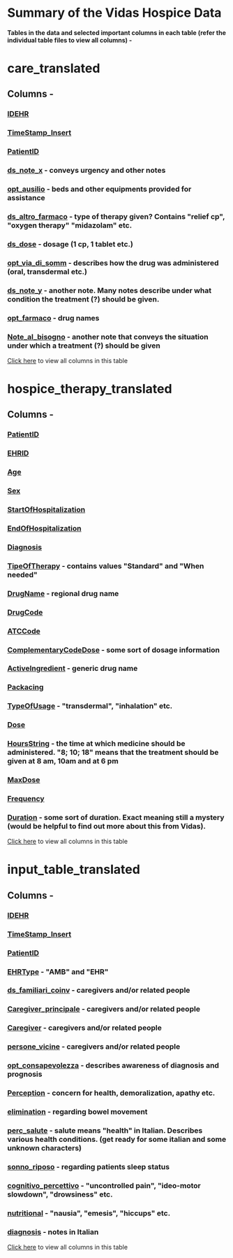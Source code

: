 # Summary of the Vidas Hospice Data

#### Tables in the data and selected important columns in each table (refer the individual table files to view all columns) - 


# care_translated

## Columns - 

### [IDEHR](care_translated/IDEHR.md)
### [TimeStamp_Insert](care_translated/TimeStamp_Insert.md)
### [PatientID](care_translated/PatientID.md)
### [ds_note_x](care_translated/ds_note_x.md) - conveys urgency and other notes
### [opt_ausilio](care_translated/opt_ausilio.md) - beds and other equipments provided for assistance
### [ds_altro_farmaco](care_translated/ds_altro_farmaco.md) - type of therapy given? Contains "relief cp", "oxygen therapy" "midazolam" etc.
### [ds_dose](care_translated/ds_dose.md) - dosage (1 cp, 1 tablet etc.)
### [opt_via_di_somm](care_translated/opt_via_di_somm.md) - describes how the drug was administered (oral, transdermal etc.)
### [ds_note_y](care_translated/ds_note_y.md) - another note. Many notes describe under what condition the treatment (?) should be given.
### [opt_farmaco](care_translated/opt_farmaco.md) - drug names
### [Note_al_bisogno](care_translated/Note_al_bisogno.md) - another note that conveys the situation under which a treatment (?) should be given

[Click here](care_translated.md) to view all columns in this table

# hospice_therapy_translated

## Columns - 

### [PatientID](hospice_therapy_translated/PatientID.md)
### [EHRID](hospice_therapy_translated/EHRID.md)
### [Age](hospice_therapy_translated/Age.md)
### [Sex](hospice_therapy_translated/Sex.md)
### [StartOfHospitalization](hospice_therapy_translated/StartOfHospitalization.md)
### [EndOfHospitalization](hospice_therapy_translated/EndOfHospitalization.md)
### [Diagnosis](hospice_therapy_translated/Diagnosis.md)
### [TipeOfTherapy](hospice_therapy_translated/TipeOfTherapy.md) - contains values "Standard" and "When needed"
### [DrugName](hospice_therapy_translated/DrugName.md) - regional drug name
### [DrugCode](hospice_therapy_translated/DrugCode.md)
### [ATCCode](hospice_therapy_translated/ATCCode.md)
### [ComplementaryCodeDose](hospice_therapy_translated/ComplementaryCodeDose.md) - some sort of dosage information
### [ActiveIngredient](hospice_therapy_translated/ActiveIngredient.md) - generic drug name
### [Packacing](hospice_therapy_translated/Packacing.md)
### [TypeOfUsage](hospice_therapy_translated/TypeOfUsage.md) - "transdermal", "inhalation" etc.
### [Dose](hospice_therapy_translated/Dose.md)
### [HoursString](hospice_therapy_translated/HoursString.md) - the time at which medicine should be administered. "8; 10; 18" means that the treatment should be given at 8 am, 10am and at 6 pm
### [MaxDose](hospice_therapy_translated/MaxDose.md)
### [Frequency](hospice_therapy_translated/Frequency.md)
### [Duration](hospice_therapy_translated/Duration.md) - some sort of duration. Exact meaning still a mystery (would be helpful to find out more about this from Vidas).

[Click here](hospice_therapy_translated.md) to view all columns in this table

# input_table_translated

## Columns - 

### [IDEHR](input_table_translated/IDEHR.md)
### [TimeStamp_Insert](input_table_translated/TimeStamp_Insert.md)
### [PatientID](input_table_translated/PatientID.md)
### [EHRType](input_table_translated/EHRType.md) - "AMB" and "EHR"
### [ds_familiari_coinv](input_table_translated/ds_familiari_coinv.md) - caregivers and/or related people
### [Caregiver_principale](input_table_translated/Caregiver_principale.md) - caregivers and/or related people
### [Caregiver](input_table_translated/Caregiver.md) - caregivers and/or related people
### [persone_vicine](input_table_translated/persone_vicine.md) - caregivers and/or related people
### [opt_consapevolezza](input_table_translated/opt_consapevolezza.md) - describes awareness of diagnosis and prognosis
### [Perception](input_table_translated/Perception.md) - concern for health, demoralization, apathy etc.
### [elimination](input_table_translated/elimination.md) - regarding bowel movement
### [perc_salute](input_table_translated/perc_salute.md) - salute means "health" in Italian. Describes various health conditions. (get ready for some italian and some unknown characters)
### [sonno_riposo](input_table_translated/sonno_riposo.md) - regarding patients sleep status
### [cognitivo_percettivo](input_table_translated/cognitivo_percettivo.md) - "uncontrolled pain", "ideo-motor slowdown", "drowsiness" etc.
### [nutritional](input_table_translated/nutritional.md) - "nausia", "emesis", "hiccups" etc.
### [diagnosis](input_table_translated/diagnosis.md) - notes in Italian

[Click here](input_table_translated.md) to view all columns in this table


